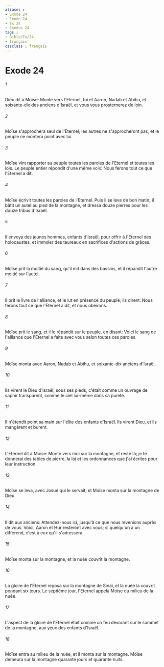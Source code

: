 ```yaml
---
aliases : 
- Exode 24
- Exode 24
- Ex 24
- Exodus 24
tags : 
- Bible/Ex/24
- français
cssclass : français
---
```


# Exode 24

###### 1
Dieu dit à Moïse: Monte vers l'Eternel, toi et Aaron, Nadab et Abihu, et soixante-dix des anciens d'Israël, et vous vous prosternerez de loin.
###### 2
Moïse s'approchera seul de l'Eternel; les autres ne s'approcheront pas, et le peuple ne montera point avec lui.
###### 3
Moïse vint rapporter au peuple toutes les paroles de l'Eternel et toutes les lois. Le peuple entier répondit d'une même voix: Nous ferons tout ce que l'Eternel a dit.
###### 4
Moïse écrivit toutes les paroles de l'Eternel. Puis il se leva de bon matin; il bâtit un autel au pied de la montagne, et dressa douze pierres pour les douze tribus d'Israël.
###### 5
Il envoya des jeunes hommes, enfants d'Israël, pour offrir à l'Eternel des holocaustes, et immoler des taureaux en sacrifices d'actions de grâces.
###### 6
Moïse prit la moitié du sang, qu'il mit dans des bassins, et il répandit l'autre moitié sur l'autel.
###### 7
Il prit le livre de l'alliance, et le lut en présence du peuple; ils dirent: Nous ferons tout ce que l'Eternel a dit, et nous obéirons.
###### 8
Moïse prit le sang, et il le répandit sur le peuple, en disant: Voici le sang de l'alliance que l'Eternel a faite avec vous selon toutes ces paroles.
###### 9
Moïse monta avec Aaron, Nadab et Abihu, et soixante-dix anciens d'Israël.
###### 10
Ils virent le Dieu d'Israël; sous ses pieds, c'était comme un ouvrage de saphir transparent, comme le ciel lui-même dans sa pureté.
###### 11
Il n'étendit point sa main sur l'élite des enfants d'Israël. Ils virent Dieu, et ils mangèrent et burent.
###### 12
L'Eternel dit à Moïse: Monte vers moi sur la montagne, et reste là; je te donnerai des tables de pierre, la loi et les ordonnances que j'ai écrites pour leur instruction.
###### 13
Moïse se leva, avec Josué qui le servait, et Moïse monta sur la montagne de Dieu.
###### 14
Il dit aux anciens: Attendez-nous ici, jusqu'à ce que nous revenions auprès de vous. Voici, Aaron et Hur resteront avec vous; si quelqu'un a un différend, c'est à eux qu'il s'adressera.
###### 15
Moïse monta sur la montagne, et la nuée couvrit la montagne.
###### 16
La gloire de l'Eternel reposa sur la montagne de Sinaï, et la nuée la couvrit pendant six jours. Le septième jour, l'Eternel appela Moïse du milieu de la nuée.
###### 17
L'aspect de la gloire de l'Eternel était comme un feu dévorant sur le sommet de la montagne, aux yeux des enfants d'Israël.
###### 18
Moïse entra au milieu de la nuée, et il monta sur la montagne. Moïse demeura sur la montagne quarante jours et quarante nuits.
